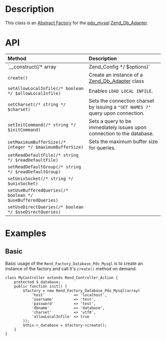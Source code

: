 # Description #
This class is an [Abstract Factory](http://en.wikipedia.org/wiki/Abstract_factory_pattern) for the [pdo\_mysql](http://php.net/pdo_mysql) [Zend\_Db\_Adapter](http://framework.zend.com/manual/en/zend.db.html#zend.db.adapter).

# API #
| **Method** | **Description** |
|:-----------|:----------------|
| `__construct(/* array | Zend_Config */ $options)` | A Zend\_Config object or array matching the setter names |
| `create()` | Create an instance of a [Zend\_Db\_Adapter](http://framework.zend.com/manual/en/zend.db.html#zend.db.adapter) class |
| `setAllowLocalInfile(/* boolean */ $allowLocalInfile)` | Enables `LOAD LOCAL INFILE`. |
| `setCharset(/* string */ $charset)` | Sets the connection charset by issuing a `"SET NAMES ?"` query upon connection. |
| `setInitCommand(/* string */ $initCommand)` | Sets a query to be immediately issues upon connection to the database. |
| `setMaximumBufferSize(/* integer */ $maximumBufferSize)` | Sets the maximum buffer size for queries. |
| `setReadDefaultFile(/* string */ $readDefaultFile)` |                 |
| `setReadDefaultGroup(/* string */ $readDefaultGroup)` |                 |
| `setUnixSocket(/* string */ $unixSocket)` |                 |
| `setUseBufferedQueries(/* boolean */ $useBufferedQueries)` |                 |
| `setUseDirectQueries(/* boolean */ $useDirectQueries)` |                 |

# Examples #
## Basic ##
Basic usage of the `Rend_Factory_Database_Pdo_Mysql` is to create an instance of the factory and call it's `create()` method on demand.

```
class MyController extends Rend_Controller_Action {
    protected $_database;
    public function init() {
        $factory = new Rend_Factory_Database_Pdo_Mysql(array(
            'host'             => 'localhost',
            'username'         => 'test',
            'password'         => 'test',
            'dbname'           => 'database',
            'charset'          => 'utf8',
            'allowLocalInfile' => true
        ));
        $this->_database = $factory->create();
    }
}
```